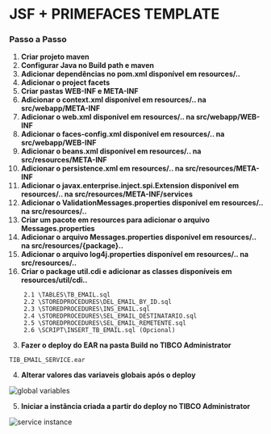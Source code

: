 # JSF + PRIMEFACES TEMPLATE

### Passo a Passo

1. **Criar projeto maven**
2. **Configurar Java no Build path e maven**
3. **Adicionar dependências no pom.xml disponível em resources/..**
4. **Adicionar o project facets**
5. **Criar pastas WEB-INF e META-INF**
6. **Adicionar o context.xml disponível em resources/.. na src/webapp/META-INF**
7. **Adicionar o web.xml disponível em resources/.. na src/webapp/WEB-INF**
7. **Adicionar o faces-config.xml disponível em resources/.. na src/webapp/WEB-INF**
8. **Adicionar o beans.xml disponível em resources/.. na src/resources/META-INF**
9. **Adicionar o persistence.xml em resources/.. na src/resources/META-INF**
10. **Adicionar o javax.enterprise.inject.spi.Extension disponível em resources/.. na src/resources/META-INF/services**
11. **Adicionar o ValidationMessages.properties disponível em resources/.. na src/resources/..**
12. **Criar um pacote em resources para adicionar o arquivo Messages.properties**
13. **Adicionar o arquivo Messages.properties disponível em resources/.. na src/resources/{package}..**
14. **Adicionar o arquivo log4j.properties disponível em resources/.. na src/resources/..**
15. **Criar o package util.cdi e adicionar as classes disponíveis em resources/util/cdi..**

````
    2.1 \TABLES\TB_EMAIL.sql
    2.2 \STOREDPROCEDURES\DEL_EMAIL_BY_ID.sql
    2.3 \STOREDPROCEDURES\INS_EMAIL.sql
    2.4 \STOREDPROCEDURES\SEL_EMAIL_DESTINATARIO.sql
    2.5 \STOREDPROCEDURES\SEL_EMAIL_REMETENTE.sql
    2.6 \SCRIPT\INSERT_TB_EMAIL.sql (Opcional)
````

3. **Fazer o deploy do EAR na pasta Build no TIBCO Administrator**

````
TIB_EMAIL_SERVICE.ear
````

4. **Alterar valores das variaveis globais após o deploy**

![global variables](Documentacao/imgs/gv.jpg)

5. **Iniciar a instância criada a partir do deploy no TIBCO Administrator**

![service instance](Documentacao/imgs/service-instance.jpg)